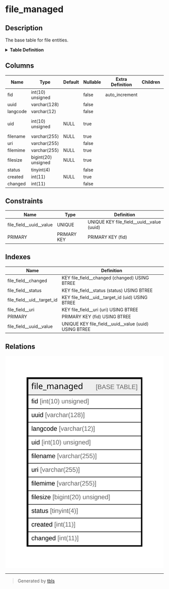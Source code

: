 # file_managed

## Description

The base table for file entities.

<details>
<summary><strong>Table Definition</strong></summary>

```sql
CREATE TABLE `file_managed` (
  `fid` int(10) unsigned NOT NULL AUTO_INCREMENT,
  `uuid` varchar(128) CHARACTER SET ascii COLLATE ascii_general_ci NOT NULL,
  `langcode` varchar(12) CHARACTER SET ascii COLLATE ascii_general_ci NOT NULL,
  `uid` int(10) unsigned DEFAULT NULL COMMENT 'The ID of the target entity.',
  `filename` varchar(255) DEFAULT NULL,
  `uri` varchar(255) CHARACTER SET utf8mb4 COLLATE utf8mb4_bin NOT NULL,
  `filemime` varchar(255) CHARACTER SET ascii COLLATE ascii_general_ci DEFAULT NULL,
  `filesize` bigint(20) unsigned DEFAULT NULL,
  `status` tinyint(4) NOT NULL,
  `created` int(11) DEFAULT NULL,
  `changed` int(11) NOT NULL,
  PRIMARY KEY (`fid`),
  UNIQUE KEY `file_field__uuid__value` (`uuid`),
  KEY `file_field__uid__target_id` (`uid`),
  KEY `file_field__uri` (`uri`(191)),
  KEY `file_field__status` (`status`),
  KEY `file_field__changed` (`changed`)
) ENGINE=InnoDB DEFAULT CHARSET=utf8mb4 COLLATE=utf8mb4_general_ci COMMENT='The base table for file entities.'
```

</details>

## Columns

| Name | Type | Default | Nullable | Extra Definition | Children | Parents | Comment |
| ---- | ---- | ------- | -------- | ---------------- | -------- | ------- | ------- |
| fid | int(10) unsigned |  | false | auto_increment |  |  |  |
| uuid | varchar(128) |  | false |  |  |  |  |
| langcode | varchar(12) |  | false |  |  |  |  |
| uid | int(10) unsigned | NULL | true |  |  |  | The ID of the target entity. |
| filename | varchar(255) | NULL | true |  |  |  |  |
| uri | varchar(255) |  | false |  |  |  |  |
| filemime | varchar(255) | NULL | true |  |  |  |  |
| filesize | bigint(20) unsigned | NULL | true |  |  |  |  |
| status | tinyint(4) |  | false |  |  |  |  |
| created | int(11) | NULL | true |  |  |  |  |
| changed | int(11) |  | false |  |  |  |  |

## Constraints

| Name | Type | Definition |
| ---- | ---- | ---------- |
| file_field__uuid__value | UNIQUE | UNIQUE KEY file_field__uuid__value (uuid) |
| PRIMARY | PRIMARY KEY | PRIMARY KEY (fid) |

## Indexes

| Name | Definition |
| ---- | ---------- |
| file_field__changed | KEY file_field__changed (changed) USING BTREE |
| file_field__status | KEY file_field__status (status) USING BTREE |
| file_field__uid__target_id | KEY file_field__uid__target_id (uid) USING BTREE |
| file_field__uri | KEY file_field__uri (uri) USING BTREE |
| PRIMARY | PRIMARY KEY (fid) USING BTREE |
| file_field__uuid__value | UNIQUE KEY file_field__uuid__value (uuid) USING BTREE |

## Relations

![er](file_managed.svg)

---

> Generated by [tbls](https://github.com/k1LoW/tbls)
